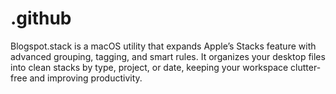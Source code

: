 # .github
Blogspot.stack is a macOS utility that expands Apple’s Stacks feature with advanced grouping, tagging, and smart rules. It organizes your desktop files into clean stacks by type, project, or date, keeping your workspace clutter-free and improving productivity.  
